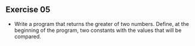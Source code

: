 ## Exercise 05

- Write a program that returns the greater of two numbers. Define, at the beginning of the program, two constants with the values ​​that will be compared.